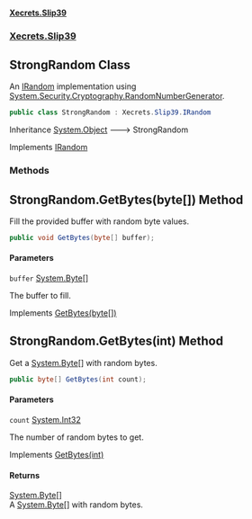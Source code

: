 #### [Xecrets.Slip39](index.md 'index')
### [Xecrets.Slip39](Xecrets.Slip39.md 'Xecrets.Slip39')

## StrongRandom Class

An [IRandom](Xecrets.Slip39.md#Xecrets.Slip39.IRandom 'Xecrets.Slip39.IRandom') implementation using [System.Security.Cryptography.RandomNumberGenerator](https://docs.microsoft.com/en-us/dotnet/api/System.Security.Cryptography.RandomNumberGenerator 'System.Security.Cryptography.RandomNumberGenerator').

```csharp
public class StrongRandom : Xecrets.Slip39.IRandom
```

Inheritance [System.Object](https://docs.microsoft.com/en-us/dotnet/api/System.Object 'System.Object') &#129106; StrongRandom

Implements [IRandom](Xecrets.Slip39.md#Xecrets.Slip39.IRandom 'Xecrets.Slip39.IRandom')
### Methods

<a name='Xecrets.Slip39.StrongRandom.GetBytes(byte[])'></a>

## StrongRandom.GetBytes(byte[]) Method

Fill the provided buffer with random byte values.

```csharp
public void GetBytes(byte[] buffer);
```
#### Parameters

<a name='Xecrets.Slip39.StrongRandom.GetBytes(byte[]).buffer'></a>

`buffer` [System.Byte](https://docs.microsoft.com/en-us/dotnet/api/System.Byte 'System.Byte')[[]](https://docs.microsoft.com/en-us/dotnet/api/System.Array 'System.Array')

The buffer to fill.

Implements [GetBytes(byte[])](Xecrets.Slip39.md#Xecrets.Slip39.IRandom.GetBytes(byte[]) 'Xecrets.Slip39.IRandom.GetBytes(byte[])')

<a name='Xecrets.Slip39.StrongRandom.GetBytes(int)'></a>

## StrongRandom.GetBytes(int) Method

Get a [System.Byte](https://docs.microsoft.com/en-us/dotnet/api/System.Byte 'System.Byte')[] with random bytes.

```csharp
public byte[] GetBytes(int count);
```
#### Parameters

<a name='Xecrets.Slip39.StrongRandom.GetBytes(int).count'></a>

`count` [System.Int32](https://docs.microsoft.com/en-us/dotnet/api/System.Int32 'System.Int32')

The number of random bytes to get.

Implements [GetBytes(int)](Xecrets.Slip39.md#Xecrets.Slip39.IRandom.GetBytes(int) 'Xecrets.Slip39.IRandom.GetBytes(int)')

#### Returns
[System.Byte](https://docs.microsoft.com/en-us/dotnet/api/System.Byte 'System.Byte')[[]](https://docs.microsoft.com/en-us/dotnet/api/System.Array 'System.Array')  
A [System.Byte](https://docs.microsoft.com/en-us/dotnet/api/System.Byte 'System.Byte')[] with random bytes.